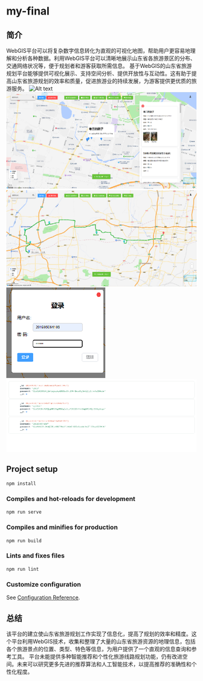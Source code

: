 # my-final
## 简介
WebGIS平台可以将复杂数字信息转化为直观的可视化地图，帮助用户更容易地理解和分析各种数据。利用WebGIS平台可以清晰地展示山东省各旅游景区的分布、交通网络状况等，便于规划者和游客获取所需信息。
基于WebGIS的山东省旅游规划平台能够提供可视化展示、支持空间分析、提供开放性与互动性。这有助于提高山东省旅游规划的效率和质量，促进旅游业的持续发展，为游客提供更优质的旅游服务。
![Alt text](image.png)
![Alt text](image-1.png)
![Alt text](image-2.png)
![Alt text](image-3.png)
![Alt text](image-4.png)
## Project setup
```
npm install
```

### Compiles and hot-reloads for development
```
npm run serve
```

### Compiles and minifies for production
```
npm run build
```

### Lints and fixes files
```
npm run lint
```

### Customize configuration
See [Configuration Reference](https://cli.vuejs.org/config/).

## 总结
该平台的建立使山东省旅游规划工作实现了信息化，提高了规划的效率和精度。这个平台利用WebGIS技术，收集和整理了大量的山东省旅游资源的地理信息，包括各个旅游景点的位置、类型、特色等信息，为用户提供了一个直观的信息查询和参考工具。
平台未能提供多种智能推荐和个性化旅游线路规划功能，仍有改进空间。未来可以研究更多先进的推荐算法和人工智能技术，以提高推荐的准确性和个性化程度。


